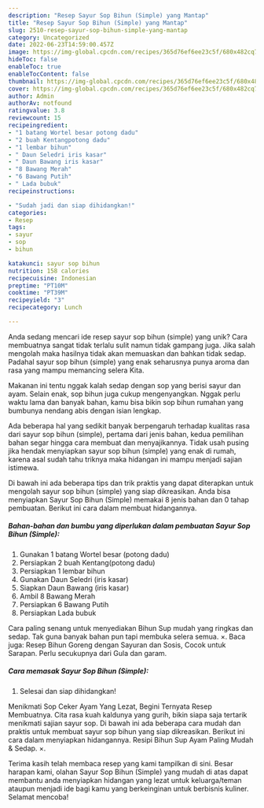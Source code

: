 ```yaml
---
description: "Resep Sayur Sop Bihun (Simple) yang Mantap"
title: "Resep Sayur Sop Bihun (Simple) yang Mantap"
slug: 2510-resep-sayur-sop-bihun-simple-yang-mantap
category: Uncategorized
date: 2022-06-23T14:59:00.457Z
image: https://img-global.cpcdn.com/recipes/365d76ef6ee23c5f/680x482cq70/sayur-sop-bihun-simple-foto-resep-utama.jpg
hideToc: false
enableToc: true
enableTocContent: false
thumbnail: https://img-global.cpcdn.com/recipes/365d76ef6ee23c5f/680x482cq70/sayur-sop-bihun-simple-foto-resep-utama.jpg
cover: https://img-global.cpcdn.com/recipes/365d76ef6ee23c5f/680x482cq70/sayur-sop-bihun-simple-foto-resep-utama.jpg
author: Admin
authorAv: notfound
ratingvalue: 3.8
reviewcount: 15
recipeingredient:
- "1 batang Wortel besar potong dadu"
- "2 buah Kentangpotong dadu"
- "1 lembar bihun"
- " Daun Seledri iris kasar"
- " Daun Bawang iris kasar"
- "8 Bawang Merah"
- "6 Bawang Putih"
- " Lada bubuk"
recipeinstructions:

- "Sudah jadi dan siap dihidangkan!"
categories:
- Resep
tags:
- sayur
- sop
- bihun

katakunci: sayur sop bihun 
nutrition: 158 calories
recipecuisine: Indonesian
preptime: "PT10M"
cooktime: "PT39M"
recipeyield: "3"
recipecategory: Lunch

---
```





Anda sedang mencari ide resep sayur sop bihun (simple) yang unik? Cara membuatnya sangat tidak terlalu sulit namun tidak gampang juga. Jika salah mengolah maka hasilnya tidak akan memuaskan dan bahkan tidak sedap. Padahal sayur sop bihun (simple) yang enak seharusnya punya aroma dan rasa yang mampu memancing selera Kita.





Makanan ini tentu nggak kalah sedap dengan sop yang berisi sayur dan ayam. Selain enak, sop bihun juga cukup mengenyangkan. Nggak perlu waktu lama dan banyak bahan, kamu bisa bikin sop bihun rumahan yang bumbunya nendang abis dengan isian lengkap.

Ada beberapa hal yang sedikit banyak berpengaruh terhadap kualitas rasa dari sayur sop bihun (simple), pertama dari jenis bahan, kedua pemilihan bahan segar hingga cara membuat dan menyajikannya. Tidak usah pusing jika hendak menyiapkan sayur sop bihun (simple) yang enak di rumah, karena asal sudah tahu triknya maka hidangan ini mampu menjadi sajian istimewa.






Di bawah ini ada beberapa tips dan trik praktis yang dapat diterapkan untuk mengolah sayur sop bihun (simple) yang siap dikreasikan. Anda bisa menyiapkan Sayur Sop Bihun (Simple) memakai 8 jenis bahan dan 0 tahap pembuatan. Berikut ini cara dalam membuat hidangannya.

<!--inarticleads1-->

##### Bahan-bahan dan bumbu yang diperlukan dalam pembuatan Sayur Sop Bihun (Simple):

1. Gunakan 1 batang Wortel besar (potong dadu)
1. Persiapkan 2 buah Kentang(potong dadu)
1. Persiapkan 1 lembar bihun
1. Gunakan  Daun Seledri (iris kasar)
1. Siapkan  Daun Bawang (iris kasar)
1. Ambil 8 Bawang Merah
1. Persiapkan 6 Bawang Putih
1. Persiapkan  Lada bubuk


Cara paling senang untuk menyediakan Bihun Sup mudah yang ringkas dan sedap. Tak guna banyak bahan pun tapi membuka selera semua. ×. Baca juga: Resep Bihun Goreng dengan Sayuran dan Sosis, Cocok untuk Sarapan. Perlu secukupnya dari Gula dan garam. 

<!--inarticleads2-->

##### Cara memasak Sayur Sop Bihun (Simple):


1. Selesai dan siap dihidangkan!

Menikmati Sop Ceker Ayam Yang Lezat, Begini Ternyata Resep Membuatnya. Cita rasa kuah kaldunya yang gurih, bikin siapa saja tertarik menikmati sajian sayur sop. Di bawah ini ada beberapa cara mudah dan praktis untuk membuat sayur sop bihun yang siap dikreasikan. Berikut ini cara dalam menyiapkan hidangannya. Resipi Bihun Sup Ayam Paling Mudah &amp; Sedap. ×. 

Terima kasih telah membaca resep yang kami tampilkan di sini. Besar harapan kami, olahan Sayur Sop Bihun (Simple) yang mudah di atas dapat membantu anda menyiapkan hidangan yang lezat untuk keluarga/teman ataupun menjadi ide bagi kamu yang berkeinginan untuk berbisnis kuliner. Selamat mencoba!
